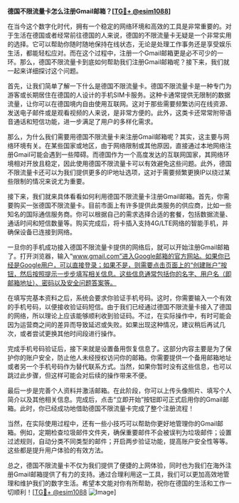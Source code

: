 **德国不限流量卡怎么注册Gmail邮箱？[[TG💪+ @esim1088](https://t.me/s/esim1088)]**

在当今这个数字化时代，拥有一个稳定的网络环境和高效的工具是非常重要的。对于生活在德国或者经常前往德国的人来说，德国的不限流量卡无疑是一个非常实用的选择。它可以帮助你随时随地保持在线状态，无论是处理工作事务还是享受娱乐生活，都能轻松应对。而在这个过程中，注册一个Gmail邮箱更是必不可少的一环。那么，德国不限流量卡到底如何帮助我们注册Gmail邮箱呢？接下来，我们就一起来详细探讨这个问题。

首先，让我们简单了解一下什么是德国不限流量卡。德国不限流量卡是一种专门为游客或长期居住在德国的人设计的手机SIM卡服务。这种卡通常提供无限制的数据流量，让你可以在德国境内自由使用互联网。这对于那些需要频繁访问在线资源、发送电子邮件或是观看视频的人来说，是非常方便的。此外，这类卡还常常附带语音通话和短信功能，进一步满足了用户的多样化需求。

那么，为什么我们需要用德国不限流量卡来注册Gmail邮箱呢？其实，这主要与网络环境有关。在某些国家或地区，由于网络限制或其他原因，直接通过本地网络注册Gmail可能会遇到一些障碍。而德国作为一个高度发达的互联网国家，其网络环境相对开放且稳定，因此使用德国不限流量卡可以有效避免这些问题。此外，德国不限流量卡还可以为我们提供更多的IP地址选项，这对于需要频繁更换IP以绕过某些限制的情况来说尤为重要。

接下来，我们就来具体看看如何利用德国不限流量卡注册Gmail邮箱。首先，你需要购买一张德国不限流量卡。目前市面上有许多提供此类服务的供应商，比如一些知名的国际通信服务商。你可以根据自己的需求选择合适的套餐，包括数据流量、通话时间和短信数量等。购买完成后，将卡插入支持4G/LTE网络的智能手机，并确保设备已连接到网络。

一旦你的手机成功接入德国不限流量卡提供的网络后，就可以开始注册Gmail邮箱了。打开浏览器，输入“www.gmail.com”进入Google邮箱的官方网站。如果你已经是Google用户，可以直接登录；如果不是，则需要点击页面上的“创建账户”按钮，然后按照提示一步步填写相关信息。这些信息通常包括你的名字、用户名（即邮箱地址）、密码以及安全问题答案等。

在填写完基本资料之后，系统会要求你验证手机号码。这时，你需要输入一个有效的手机号码，以便接收验证码短信。由于我们已经通过德国不限流量卡接入了德国的网络，所以理论上应该能够顺利收到验证码。不过，在实际操作中，有时可能会因为运营商之间的差异而导致延迟或失败。如果出现这种情况，建议稍后再试几次，或者尝试更换其他时间段进行操作。

完成手机号码验证后，接下来就是设置备用恢复信息了。这部分内容主要是为了保护你的账户安全，防止他人未经授权访问你的邮箱。你需要提供一个备用邮箱地址或者另一个手机号码作为替代联系方式。当然，如果你暂时没有这些信息，也可以跳过此步骤，但这样可能会对后续的操作带来不便。

最后一步是完善个人资料并激活邮箱。在此阶段，你可以上传头像照片、填写个人简介以及其他相关信息。完成后，点击“立即开始”按钮即可正式启用你的Gmail邮箱。此时，你已经成功地借助德国不限流量卡完成了整个注册流程！

当然，在实际使用过程中，还有一些小技巧可以帮助你更好地管理你的Gmail邮箱。例如，定期检查垃圾邮件文件夹，确保重要邮件不会被误判为垃圾邮件；设置过滤规则，自动分类不同类型的邮件；开启两步验证功能，提高账户安全性等等。这些都是提升用户体验的有效方法。

总之，德国不限流量卡不仅为我们提供了便捷的上网体验，同时也为我们在海外注册Gmail邮箱提供了有力的支持。通过合理利用这一工具，我们可以更加高效地管理和维护我们的数字生活。希望本文能对你有所帮助，祝你在德国的生活和工作一切顺利！[[TG💪+ @esim1088](https://t.me/s/esim1088) ![Image](https://i.postimg.cc/4NQfJmqS/Snipaste-2025-05-13-00-14-12.png)]